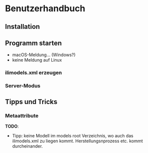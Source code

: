 # Benutzerhandbuch

## Installation

## Programm starten

- macOS-Meldung... (Windows?)
- keine Meldung auf Linux

### ilimodels.xml erzeugen


### Server-Modus


## Tipps und Tricks

### Metaattribute




**TODO**:
- Tipp: keine Modell im models root Verzeichnis, wo auch das ilimodels.xml zu liegen kommt. Herstellungsnprozess etc. kommt durcheinander.